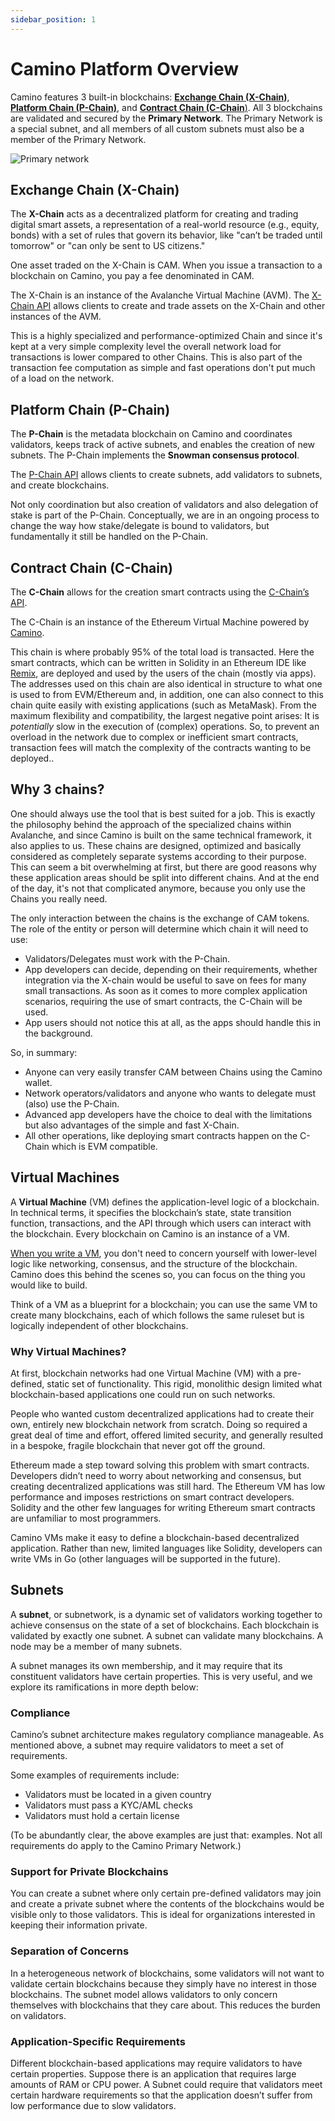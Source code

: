 ```yaml
---
sidebar_position: 1
---
```


# Camino Platform Overview

Camino features 3 built-in blockchains: [**Exchange Chain (X-Chain)**](#exchange-chain-x-chain), [**Platform Chain (P-Chain)**](#platform-chain-p-chain), and [**Contract Chain (C-Chain**)](#contract-chain-c-chain). All 3 blockchains are validated and secured by the **Primary Network**. The Primary Network is a special subnet, and all members of all custom subnets must also be a member of the Primary Network.

![Primary network](/img/about/platform-overview/primary-network.png)

## Exchange Chain (X-Chain)

The **X-Chain** acts as a decentralized platform for creating and trading digital smart assets, a representation of a real-world resource (e.g., equity, bonds) with a set of rules that govern its behavior, like "can’t be traded until tomorrow" or "can only be sent to US citizens."

One asset traded on the X-Chain is CAM. When you issue a transaction to a blockchain on Camino, you pay a fee denominated in CAM.

The X-Chain is an instance of the Avalanche Virtual Machine (AVM). The [X-Chain API](../developer/apis/camino-node-apis/x-chain.mdx) allows clients to create and trade assets on the X-Chain and other instances of the AVM.

This is a highly specialized and performance-optimized Chain and since it's kept at a very simple complexity level the overall network load for transactions is lower compared to other Chains. This is also part of the transaction fee computation as simple and fast operations don't put much of a load on the network.

## Platform Chain (P-Chain)

The **P-Chain** is the metadata blockchain on Camino and coordinates validators, keeps track of active subnets, and enables the creation of new subnets. The P-Chain implements the **Snowman consensus protocol**.

The [P-Chain API](../developer/apis/camino-node-apis/p-chain.md) allows clients to create subnets, add validators to subnets, and create blockchains.

Not only coordination but also creation of validators and also delegation of stake is part of the P-Chain. Conceptually, we are in an ongoing process to change the way how stake/delegate is bound to validators, but fundamentally it still be handled on the P-Chain.

## Contract Chain (C-Chain)

The **C-Chain** allows for the creation smart contracts using the [C-Chain’s API](../developer/apis/camino-node-apis/c-chain.md).

The C-Chain is an instance of the Ethereum Virtual Machine powered by [Camino](../).

This chain is where probably 95% of the total load is transacted. Here the smart contracts, which can be written in Solidity in an Ethereum IDE like [Remix](https://remix.ethereum.org), are deployed and used by the users of the chain (mostly via apps). The addresses used on this chain are also identical in structure to what one is used to from EVM/Ethereum and, in addition, one can also connect to this chain quite easily with existing applications (such as MetaMask).
From the maximum flexibility and compatibility, the largest negative point arises: It is _potentially_ slow in the execution of (complex) operations. So, to prevent an overload in the network due to complex or inefficient smart contracts, transaction fees will match the complexity of the contracts wanting to be deployed..

## Why 3 chains?

One should always use the tool that is best suited for a job. This is exactly the philosophy behind the approach of the specialized chains within Avalanche, and since Camino is built on the same technical framework, it also applies to us. These chains are designed, optimized and basically considered as completely separate systems according to their purpose.
This can seem a bit overwhelming at first, but there are good reasons why these application areas should be split into different chains. And at the end of the day, it's not that complicated anymore, because you only use the Chains you really need.

The only interaction between the chains is the exchange of CAM tokens. The role of the entity or person will determine which chain it will need to use:

- Validators/Delegates must work with the P-Chain.
- App developers can decide, depending on their requirements, whether integration via the X-chain would be useful to save on fees for many small transactions. As soon as it comes to more complex application scenarios, requiring the use of smart contracts, the C-Chain will be used.
- App users should not notice this at all, as the apps should handle this in the background.

So, in summary:

- Anyone can very easily transfer CAM between Chains using the Camino wallet.
- Network operators/validators and anyone who wants to delegate must (also) use the P-Chain.
- Advanced app developers have the choice to deal with the limitations but also advantages of the simple and fast X-Chain.
- All other operations, like deploying smart contracts happen on the C-Chain which is EVM compatible.

## Virtual Machines

A **Virtual Machine** (VM) defines the application-level logic of a blockchain. In technical terms, it specifies the blockchain’s state, state transition function, transactions, and the API through which users can interact with the blockchain. Every blockchain on Camino is an instance of a VM.

[When you write a VM](../developer/build/create-a-virtual-machine-vm.md), you don't need to concern yourself with lower-level logic like networking, consensus, and the structure of the blockchain. Camino does this behind the scenes so, you can focus on the thing you would like to build.

Think of a VM as a blueprint for a blockchain; you can use the same VM to create many blockchains, each of which follows the same ruleset but is logically independent of other blockchains.

### Why Virtual Machines?

At first, blockchain networks had one Virtual Machine (VM) with a pre-defined, static set of functionality. This rigid, monolithic design limited what blockchain-based applications one could run on such networks.

People who wanted custom decentralized applications had to create their own, entirely new blockchain network from scratch. Doing so required a great deal of time and effort, offered limited security, and generally resulted in a bespoke, fragile blockchain that never got off the ground.

Ethereum made a step toward solving this problem with smart contracts. Developers didn’t need to worry about networking and consensus, but creating decentralized applications was still hard. The Ethereum VM has low performance and imposes restrictions on smart contract developers. Solidity and the other few languages for writing Ethereum smart contracts are unfamiliar to most programmers.

Camino VMs make it easy to define a blockchain-based decentralized application. Rather than new, limited languages like Solidity, developers can write VMs in Go (other languages will be supported in the future).

## Subnets

A **subnet**, or subnetwork, is a dynamic set of validators working together to achieve consensus on the state of a set of blockchains. Each blockchain is validated by exactly one subnet. A subnet can validate many blockchains. A node may be a member of many subnets.

A subnet manages its own membership, and it may require that its constituent validators have certain properties. This is very useful, and we explore its ramifications in more depth below:

### Compliance

Camino’s subnet architecture makes regulatory compliance manageable. As mentioned above, a subnet may require validators to meet a set of requirements.

Some examples of requirements include:

- Validators must be located in a given country
- Validators must pass a KYC/AML checks
- Validators must hold a certain license

(To be abundantly clear, the above examples are just that: examples. Not all requirements do apply to the Camino Primary Network.)

### Support for Private Blockchains

You can create a subnet where only certain pre-defined validators may join and create a private subnet where the contents of the blockchains would be visible only to those validators. This is ideal for organizations interested in keeping their information private.

### Separation of Concerns

In a heterogeneous network of blockchains, some validators will not want to validate certain blockchains because they simply have no interest in those blockchains. The subnet model allows validators to only concern themselves with blockchains that they care about. This reduces the burden on validators.

### Application-Specific Requirements

Different blockchain-based applications may require validators to have certain properties. Suppose there is an application that requires large amounts of RAM or CPU power. A Subnet could require that validators meet certain hardware requirements so that the application doesn’t suffer from low performance due to slow validators.
